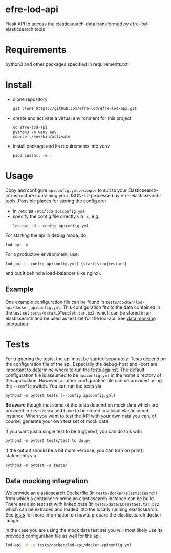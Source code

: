 # efre-lod-api
Flask API to access the elasticsearch-data transformed by efre-lod-elasticsearch tools

# Requirements

python3 and other packages specified in requirements.txt

# Install

* clone repository
  ```
  git clone https://github.com/efre-lod/efre-lod-api.git
  ```

* create and activate a virtual environment for this project
  ```
  cd efre-lod-api
  python3 -m venv env
  source ./env/bin/activate
  ```

* install package and its requirements into venv
  ```
  pip3 install -e .
  ```

# Usage

Copy and configure `apiconfig.yml.example` to suit to your Elasticsearch-Infrastructure containing your JSON-LD processed by efre-elasticsearch-tools. Possible places for storing the config are:

* in `/etc` as `/etc/lod-apiconfig.yml`
* specify the config file directly via `-c`, e.g.
  ```
  lod-api -d --config apiconfig.yml
  ```

For starting the api in debug mode, do:
```
lod-api -d
```

For a productive environment, use:
```
lod-api [--config apiconfig.yml] {start|stop|restart}
```
and put it behind a load-balancer (like nginx).

## Example

One example configuration file can be found in `tests/docker/lod-api/docker_apiconfig.yml`. This configuration fits to the data contained in the test set `tests/data/LDTestSet.tar.bz2`, which can be stored in an elasticsearch and be used as test set for the lod-api. See [data mocking integration](#data_mocking_integration).


# Tests

For triggering the tests, the api must be started separately. Tests depend on the configuration file of the api. Especially the debug-host and -port are important to determine where to run the tests against. The default configuration file is assumed to be `apiconfig.yml` in the home directory of the application. However, another configuration file can be provided using the `--config` switch. You can run the tests via
```
python3 -m pytest tests [--config apiconfig.yml]
```

**Be aware** though that some of the tests depend on mock data which are provided in `tests/data` and have to be stored in a local elasticsearch instance. When you want to test the API with your own data you can, of course, generate your own test set of mock data

If you want just a single test to be triggered, you can do this with
```
python3 -m pytest tests/test_to_do.py
```

If the output should be a bit more verbose, you can turn on print() statements via
```
python3 -m pytest -s tests/
```

## Data mocking integration

We provide an elasticsearch Dockerfile (in `tests/docker/elasticsearch`) from which a container running an elasticsearch instance can be build. There are also test set with linked data (in `tests/data/LDTestSet.tar.bz2` which can be extraced and loaded into the locally running elasticsearch. See [tests](tests/README.md) for more information on howto prepare the elasticsearch docker image.

In the case you are using the mock data test set you will most likely use its provided configuration file as well for the api:
```sh
lod-api -d -c tests/docker/lod-api/docker-apiconfig.yml
```
